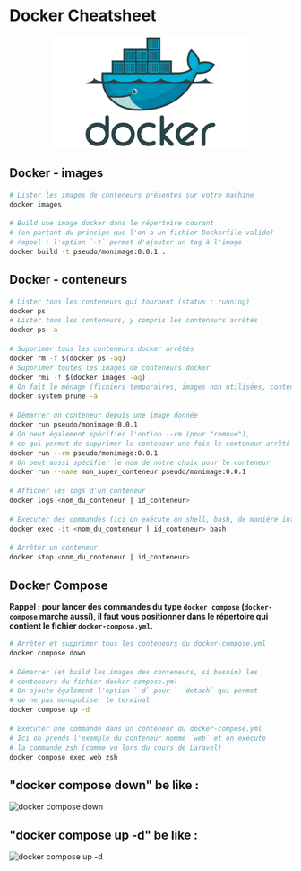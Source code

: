 # Docker Cheatsheet

<p align="center" width="100%">
    <img height="200px" src="./docker-logo.png">
</p>

## Docker - images

```bash
# Lister les images de conteneurs présentes sur votre machine
docker images

# Build une image docker dans le répertoire courant
# (en partant du principe que l'on a un fichier Dockerfile valide)
# rappel : l'option `-t` permet d'ajouter un tag à l'image
docker build -t pseudo/monimage:0.0.1 .
```

## Docker - conteneurs

```bash
# Lister tous les conteneurs qui tournent (status : running)
docker ps
# Lister tous les conteneurs, y compris les conteneurs arrêtés
docker ps -a

# Supprimer tous les conteneurs docker arrêtés
docker rm -f $(docker ps -aq)
# Supprimer toutes les images de conteneurs docker
docker rmi -f $(docker images -aq)
# On fait le ménage (fichiers temporaires, images non utilisées, conteneurs arrêtés mais pas supprimés, etc.)
docker system prune -a

# Démarrer un conteneur depuis une image donnée 
docker run pseudo/monimage:0.0.1
# On peut également spécifier l'option --rm (pour "remove"), 
# ce qui permet de supprimer le conteneur une fois le conteneur arrêté
docker run --rm pseudo/monimage:0.0.1
# On peut aussi spécifier le nom de notre choix pour le conteneur
docker run --name mon_super_conteneur pseudo/monimage:0.0.1

# Afficher les logs d'un conteneur
docker logs <nom_du_conteneur | id_conteneur>

# Executer des commandes (ici on exécute un shell, bash, de manière interactive)
docker exec -it <nom_du_conteneur | id_conteneur> bash

# Arrêter un conteneur
docker stop <nom_du_conteneur | id_conteneur>
```

## Docker Compose

**Rappel : pour lancer des commandes du type `docker compose` (`docker-compose` marche aussi), il faut vous positionner dans le répertoire qui contient le fichier `docker-compose.yml`.**

```bash
# Arrêter et supprimer tous les conteneurs du docker-compose.yml 
docker compose down

# Démarrer (et build les images des conteneurs, si besoin) les
# conteneurs du fichier docker-compose.yml
# On ajoute également l'option `-d` pour `--detach` qui permet 
# de ne pas monopoliser le terminal
docker compose up -d

# Executer une commande dans un conteneur du docker-compose.yml
# Ici on prends l'exemple du conteneur nommé `web` et on exécute
# la commande zsh (comme vu lors du cours de Laravel) 
docker compose exec web zsh
```

## "docker compose down" be like :
![docker compose down](https://i.imgflip.com/7wepjq.gif)

## "docker compose up -d" be like :
![docker compose up -d](https://i.imgflip.com/7wepku.gif)
